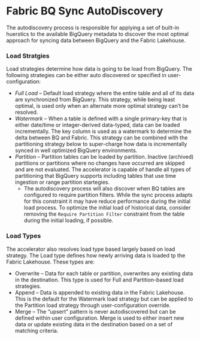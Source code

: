 # Fabric BQ Sync AutoDiscovery

The autodiscovery process is responsible for applying a set of built-in huerstics to the available BigQuery metadata to discover the most optimal approach for syncing data between BigQuery and the Fabric Lakehouse.

### Load Stratgies
Load strategies determine how data is going to be load from BigQuery. The following strategies can be either auto discovered or specified in user-configuration:
- *Full Load* – Default load strategy where the entire table and all of its data are synchronized from BigQuery. This strategy, while being least optimal, is used only when an alternate more optimal strategy can’t be resolved.
- *Watermark* – When a table is defined with a single primary-key that is either date/time or integer-derived data-typed, data can be loaded incrementally. The key column is used as a watermark to determine the delta between BQ and Fabric. This strategy can be combined with the partitioning strategy below to super-charge how data is incrementally synced in well optimized BigQuery environments.
- *Partition* – Partition tables can be loaded by partition. Inactive (archived) partitions or partitions where no changes have occurred are skipped and are not evaluated. The accelerator is capable of handle all types of partitioning that BigQuery supports including tables that use time ingestion or range partition startegies.
    - The autodiscovery process will also discover when BQ tables are configured to require partition filters. While the sync process adapts for this constraint it may have reduce performance during the initial load process. To optimize the initial load of historical data, consider removing the <code>Require Partition Filter</code> constraint from the table during the initial loading, if possible.

### Load Types
The accelerator also resolves load type based largely based on load strategy. The Load type defines how newly arriving data is loaded tp the Fabric Lakehouse. These types are:
- Overwrite – Data for each table or partition, overwrites any existing data in the destination. This type is used for Full and Partition-based load strategies.
- Append – Data is appended to existing data in the Fabric Lakehouse. This is the default for the Watermark load strategy but can be applied to the Partition load strategy through user-configuration override.
- Merge – The “upsert” pattern is never autodiscovered but can be defined within user configuration. Merge is used to either insert new data or update existing data in the destination based on a set of matching criteria. 